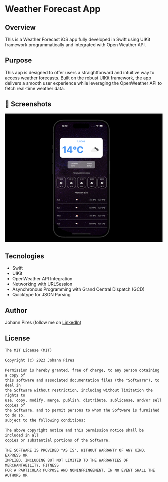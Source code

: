 # Weather Forecast App

## Overview
This is a Weather Forecast iOS app fully developed in Swift using UIKit framework programmatically and integrated with Open Weather API.

## Purpose
This app is designed to offer users a straightforward and intuitive way to access weather forecasts. Built on the robust UIKit framework, the app delivers a smooth user experience while leveraging the OpenWeather API to fetch real-time weather data.

## :camera_flash: Screenshots
<!-- You can add more screenshots here if you like -->

<img src="/Screenshots/Screenshot1.png" width="1000">

## Tecnologies
* Swift
* UIKit
* OpenWeather API Integration
* Networking with URLSession
* Asynchronous Programming with Grand Central Dispatch (GCD)
* Quicktype for JSON Parsing

## Author
Johann Pires (follow me on [LinkedIn](https://www.linkedin.com/in/johann-p-261961215/))

## License
```
The MIT License (MIT)

Copyright (c) 2023 Johann Pires

Permission is hereby granted, free of charge, to any person obtaining a copy of
this software and associated documentation files (the "Software"), to deal in
the Software without restriction, including without limitation the rights to
use, copy, modify, merge, publish, distribute, sublicense, and/or sell copies of
the Software, and to permit persons to whom the Software is furnished to do so,
subject to the following conditions:

The above copyright notice and this permission notice shall be included in all
copies or substantial portions of the Software.

THE SOFTWARE IS PROVIDED "AS IS", WITHOUT WARRANTY OF ANY KIND, EXPRESS OR
IMPLIED, INCLUDING BUT NOT LIMITED TO THE WARRANTIES OF MERCHANTABILITY, FITNESS
FOR A PARTICULAR PURPOSE AND NONINFRINGEMENT. IN NO EVENT SHALL THE AUTHORS OR
